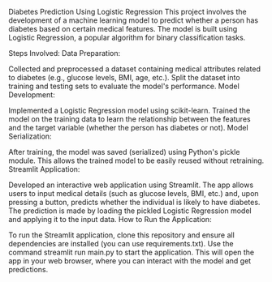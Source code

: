 Diabetes Prediction Using Logistic Regression
This project involves the development of a machine learning model to predict whether a person has diabetes based on certain medical features. The model is built using Logistic Regression, a popular algorithm for binary classification tasks.

Steps Involved:
Data Preparation:

Collected and preprocessed a dataset containing medical attributes related to diabetes (e.g., glucose levels, BMI, age, etc.).
Split the dataset into training and testing sets to evaluate the model's performance.
Model Development:

Implemented a Logistic Regression model using scikit-learn.
Trained the model on the training data to learn the relationship between the features and the target variable (whether the person has diabetes or not).
Model Serialization:

After training, the model was saved (serialized) using Python's pickle module. This allows the trained model to be easily reused without retraining.
Streamlit Application:

Developed an interactive web application using Streamlit.
The app allows users to input medical details (such as glucose levels, BMI, etc.) and, upon pressing a button, predicts whether the individual is likely to have diabetes.
The prediction is made by loading the pickled Logistic Regression model and applying it to the input data.
How to Run the Application:

To run the Streamlit application, clone this repository and ensure all dependencies are installed (you can use requirements.txt).
Use the command streamlit run main.py to start the application. This will open the app in your web browser, where you can interact with the model and get predictions.


